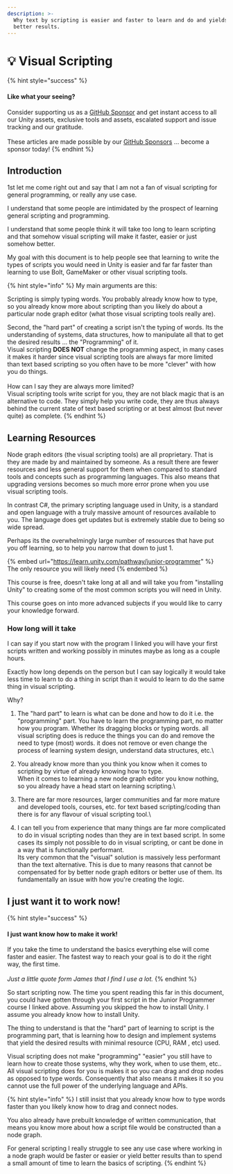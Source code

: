 ```yaml
---
description: >-
  Why text by scripting is easier and faster to learn and do and yields far
  better results.
---
```


# 💡 Visual Scripting

{% hint style="success" %}
#### Like what your seeing?

Consider supporting us as a [GitHub Sponsor](../../become-a-sponsor.md) and get instant access to all our Unity assets, exclusive tools and assets, escalated support and issue tracking and our gratitude.\
\
These articles are made possible by our [GitHub Sponsors](https://github.com/sponsors/heathen-engineering) ... become a sponsor today!
{% endhint %}

## Introduction

1st let me come right out and say that I am not a fan of visual scripting for general programming, or really any use case.&#x20;

I understand that some people are intimidated by the prospect of learning general scripting and programming.&#x20;

I understand that some people think it will take too long to learn scripting and that somehow visual scripting will make it faster, easier or just somehow better.

My goal with this document is to help people see that learning to write the types of scripts you would need in Unity is easier and far far faster than learning to use Bolt, GameMaker or other visual scripting tools.

{% hint style="info" %}
My main arguments are this:

Scripting is simply typing words. You probably already know how to type, so you already know more about scripting than you likely do about a particular node graph editor (what those visual scripting tools really are).



Second, the "hard part" of creating a script isn't the typing of words. Its the understanding of systems, data structures, how to manipulate all that to get the desired results ... the "Programming" of it.\
Visual scripting **DOES NOT** change the programming aspect, in many cases it makes it harder since visual scripting tools are always far more limited than text based scripting so you often have to be more "clever" with how you do things.\
\
How can I say they are always more limited?\
Visual scripting tools write script for you, they are not black magic that is an alternative to code. They simply help you write code, they are thus always behind the current state of text based scripting or at best almost (but never quite) as complete.
{% endhint %}

## Learning Resources

Node graph editors (the visual scripting tools) are all proprietary. That is they are made by and maintained by someone. As a result there are fewer resources and less general support for them when compared to standard tools and concepts such as programming languages. This also means that upgrading versions becomes so much more error prone when you use visual scripting tools.

In contrast C#, the primary scripting language used in Unity, is a standard and open language with a truly massive amount of resources available to you. The language does get updates but is extremely stable due to being so wide spread.&#x20;

Perhaps its the overwhelmingly large number of resources that have put you off learning, so to help you narrow that down to just 1.

{% embed url="https://learn.unity.com/pathway/junior-programmer" %}
The only resource you will likely need
{% endembed %}

This course is free, doesn't take long at all and will take you from "installing Unity" to creating some of the most common scripts you will need in Unity.

This course goes on into more advanced subjects if you would like to carry your knowledge forward.

### How long will it take

I can say if you start now with the program I linked you will have your first scripts written and working possibly in minutes maybe as long as a couple hours.

Exactly how long depends on the person but I can say logically it would take less time to learn to do a thing in script than it would to learn to do the same thing in visual scripting.&#x20;

Why?

1. The "hard part" to learn is what can be done and how to do it i.e. the "programming" part. You have to learn the programming part, no matter how you program. Whether its dragging blocks or typing words. all visual scripting does is reduce the things you can do and remove the need to type (most) words. it does not remove or even change the process of learning system design, understand data structures, etc.\

2. You already know more than you think you know when it comes to scripting by virtue of already knowing how to type. \
   When it comes to learning a new node graph editor you know nothing, so you already have a head start on learning scripting.\

3. There are far more resources, larger communities and far more mature and developed tools, courses, etc. for text based scripting/coding than there is for any flavour of visual scripting tool.\

4. I can tell you from experience that many things are far more complicated to do in visual scripting nodes than they are in text based script. In some cases its simply not possible to do in visual scripting, or cant be done in a way that is functionally performant. \
   Its very common that the "visual" solution is massively less performant than the text alternative.  This is due to many reasons that cannot be compensated for by better node graph editors or better use of them. Its fundamentally an issue with how you're creating the logic.

## I just want it to work now!

{% hint style="success" %}
#### I just want know how to make it work!

If you take the time to understand the basics everything else will come faster and easier. The fastest way to reach your goal is to do it the right way, the first time.\
\
_Just a little quote form James that I find I use a lot._
{% endhint %}

So start scripting now. The time you spent reading this far in this document, you could have gotten through your first script in the Junior Programmer course I linked above. Assuming you skipped the how to install Unity. I assume you already know how to install Unity.

The thing to understand is that the "hard" part of learning to script is the programming part, that is learning how to design and implement systems that yield the desired results with minimal resource (CPU, RAM , etc) used.

Visual scripting does not make "programming" "easier" you still have to learn how to create those systems, why they work, when to use them, etc.. All visual scripting does for you is makes it so you can drag and drop nodes as opposed to type words. Consequently that also means it makes it so you cannot use the full power of the underlying language and APIs.&#x20;

{% hint style="info" %}
I still insist that you already know how to type words faster than you likely know how to drag and connect nodes.



You also already have prebuilt knowledge of written communication, that means you know more about how a script file would be constructed than a node graph.



For general scripting I really struggle to see any use case where working in a node graph would be faster or easier or yield better results than to spend a small amount of time to learn the basics of scripting.&#x20;
{% endhint %}
